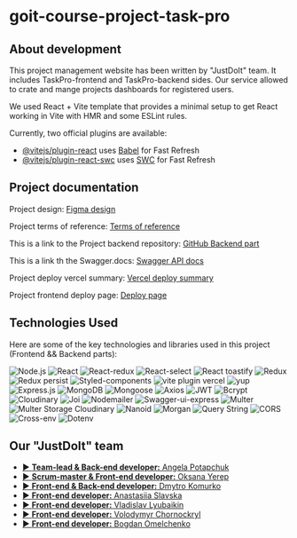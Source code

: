 # goit-course-project-task-pro

## About development

This project management website has been written by "JustDoIt" team. It includes TaskPro-frontend and TaskPro-backend sides. Our service allowed to crate and mange projects dashboards for registered users.

We used React + Vite template that provides a minimal setup to get React working in Vite with HMR and some ESLint rules.

Currently, two official plugins are available:

- [@vitejs/plugin-react](https://github.com/vitejs/vite-plugin-react/blob/main/packages/plugin-react/README.md) uses [Babel](https://babeljs.io/) for Fast Refresh
- [@vitejs/plugin-react-swc](https://github.com/vitejs/vite-plugin-react-swc) uses [SWC](https://swc.rs/) for Fast Refresh

## Project documentation

Project design: [Figma design](<https://www.figma.com/file/PmHqMIpwl5V20cv5AnzhBY/TaskPro-(Copy)?type=design&node-id=0-1&mode=design>)

Project terms of reference: [Terms of reference](https://docs.google.com/spreadsheets/d/1zaiiXTcm5e26T-sU9FoVuSzqlTsONBt4GrHaTGhgsKo/edit?usp=sharing)

This is a link to the Project backend repository: [GitHub Backend part](https://github.com/ann1777/TaskPro-backend)

This is a link th the Swagger.docs: [Swagger API docs](https://taskpro-backend-c73a.onrender.com/api-docs/)

Project deploy vercel summary: [Vercel deploy summary](https://vercel.com/ann1777/task-pro-frontend/B7pTPfgLAzmCG31ruE4nksveFd6d)

Project frontend deploy page: [Deploy page](https://task-pro-frontend.vercel.app/)

## Technologies Used

Here are some of the key technologies and libraries used in this project (Frontend && Backend parts):

![Node.js](https://img.shields.io/badge/Node.js-18.16.0-green) ![React](https://img.shields.io/badge/React-18.4.0-blue) ![React-redux](https://img.shields.io/badge/React--redux-8.1.0-lightgreen) ![React-select](https://img.shields.io/badge/React--select-5.7.4-blue) ![React toastify](https://img.shields.io/badge/React--toastify-9.1.3-lightgreen) ![Redux](https://img.shields.io/badge/Redux-4.2.1-green) ![Redux persist](https://img.shields.io/badge/Redux--persist-6.0.0-blue) ![Styled-components](https://img.shields.io/badge/Styled--components-6.0.7-lightgreen) ![vite plugin vercel](https://img.shields.io/badge/vite--plugin--vercel-5.7.4-blue) ![yup](https://img.shields.io/badge/Yup-1.2.0-lightgreen) ![Express.js](https://img.shields.io/badge/Express.js-4.18.0-blue) ![MongoDB](https://img.shields.io/badge/MongoDB-4.4.0-lightgreen) ![Mongoose](https://img.shields.io/badge/Mongoose-7.4.0-orange) ![Axios](https://img.shields.io/badge/Axios-1.5.0-red) ![JWT](https://img.shields.io/badge/JSON%20Web%20Token-9.0.0-yellow) ![Bcrypt](https://img.shields.io/badge/Bcrypt-5.1.0-purple) ![Cloudinary](https://img.shields.io/badge/Cloudinary-1.8.0-brightgreen) ![Joi](https://img.shields.io/badge/Joi-17.9.0-lightblue) ![Nodemailer](https://img.shields.io/badge/Nodemailer-6.9.0-mediumorchid) ![Swagger-ui-express](https://img.shields.io/badge/Swagger%20UI-5.0.0-maroon) ![Multer](https://img.shields.io/badge/Multer-1.4.5--lts.1-teal) ![Multer Storage Cloudinary](https://img.shields.io/badge/Multer%20Storage%20Cloudinary-4.0.0-navy) ![Nanoid](https://img.shields.io/badge/Nanoid-4.0.2-orange) ![Morgan](https://img.shields.io/badge/Morgan-1.10.0-moccasin) ![Query String](https://img.shields.io/badge/Query%20String-8.1.0-turquoise) ![CORS](https://img.shields.io/badge/CORS-2.8.5-indigo) ![Cross-env](https://img.shields.io/badge/Cross--env-7.0.3-palevioletred) ![Dotenv](https://img.shields.io/badge/Dotenv-16.3.0-skyblue)

## Our "JustDoIt" team

- [▶️ **Team-lead & Back-end developer:** Angela Potapchuk](https://www.linkedin.com/in/angela-potapchuk/)
- [▶️ **Scrum-master & Front-end developer:** Oksana Yerep](https://www.linkedin.com/in/oksana-yerep/)
- [▶️ **Front-end & Back-end developer:** Dmytro Komurko](https://www.linkedin.com/in/dmytro-komurko-5075a8194)
- [▶️ **Front-end developer:** Anastasiia Slavska](https://www.linkedin.com/in/anastasiia-slavska/)
- [▶️ **Front-end developer:** Vladislav Lyubaikin](https://www.linkedin.com/in/vladislav-lyubaikin/)
- [▶️ **Front-end developer:** Volodymyr Chornockryl](https://www.linkedin.com/in/volodymyr-chornockryl/)
- [▶️ **Front-end developer:** Bogdan Omelchenko](https://www.linkedin.com/in/comeandsee/)
